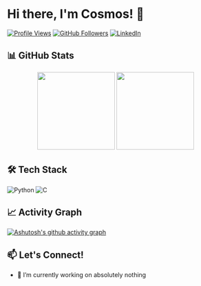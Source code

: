 # Hi there, I'm Cosmos! 👋

[![Profile Views](https://komarev.com/ghpvc/?username=sohamdeo05&label=Profile%20views&color=0e75b6&style=flat)](https://github.com/ComradeCosmos)
[![GitHub Followers](https://img.shields.io/github/followers/sohamdeo05?logo=github&style=flat&color=blue)](https://github.com/ComradeCosmos)
[![LinkedIn](https://img.shields.io/badge/LinkedIn-0077B5?style=flat&logo=linkedin&logoColor=white)](https://www.linkedin.com/in/dhyey-mendpara-66018531b/)

## 📊 GitHub Stats

<!-- Stats Row -->
<div align="center">
  <img height="180em" src="https://github-readme-stats.vercel.app/api?username=ComradeCosmos&show_icons=true&theme=dark&hide_border=true" />
  <img height="180em" src="https://github-readme-stats.vercel.app/api/top-langs/?username=ComradeCosmos&theme=dark&hide_border=true&layout=compact" />
</div>


## 🛠️ Tech Stack

![Python](https://img.shields.io/badge/Python-3776AB?style=flat&logo=python&logoColor=white)
![C](https://img.shields.io/badge/C-%23A8B9CC?style=flat&logo=c&logoColor=white)

## 📈 Activity Graph

[![Ashutosh's github activity graph](https://github-readme-activity-graph.vercel.app/graph?username=ComradeCosmos&theme=github-compact)](https://github.com/ComradeCosmos)


## 📫 Let's Connect!

- 🔭 I’m currently working on
  absolutely nothing
